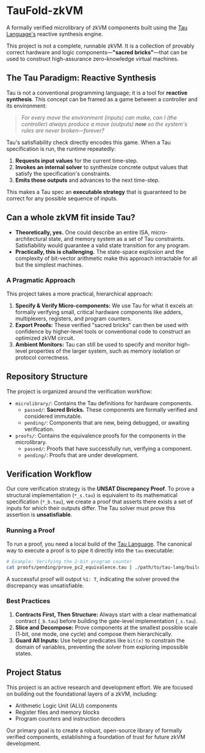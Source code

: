 # TauFold-zkVM

A formally verified microlibrary of zkVM components built using the [Tau Language's](https://github.com/IDNI/tau-lang) reactive synthesis engine.

This project is not a complete, runnable zkVM. It is a collection of provably correct hardware and logic components—**"sacred bricks"**—that can be used to construct high-assurance zero-knowledge virtual machines.

## The Tau Paradigm: Reactive Synthesis

Tau is not a conventional programming language; it is a tool for **reactive synthesis**. This concept can be framed as a game between a controller and its environment:

> *For every move the environment (inputs) can make, can I (the controller) always produce a move (outputs) **now** so the system's rules are never broken—forever?*

Tau's satisfiability check directly encodes this game. When a Tau specification is run, the runtime repeatedly:

1.  **Requests input values** for the current time-step.
2.  **Invokes an internal solver** to synthesize concrete output values that satisfy the specification's constraints.
3.  **Emits those outputs** and advances to the next time-step.

This makes a Tau spec an **executable strategy** that is guaranteed to be correct for any possible sequence of inputs.

## Can a whole zkVM fit inside Tau?

-   **Theoretically, yes.** One could describe an entire ISA, micro-architectural state, and memory system as a set of Tau constraints. Satisfiability would guarantee a valid state transition for any program.
-   **Practically, this is challenging.** The state-space explosion and the complexity of bit-vector arithmetic make this approach intractable for all but the simplest machines.

### A Pragmatic Approach

This project takes a more practical, hierarchical approach:

1.  **Specify & Verify Micro-components:** We use Tau for what it excels at: formally verifying small, critical hardware components like adders, multiplexers, registers, and program counters.
2.  **Export Proofs:** These verified "sacred bricks" can then be used with confidence by higher-level tools or conventional code to construct an optimized zkVM circuit.
3.  **Ambient Monitors:** Tau can still be used to specify and monitor high-level properties of the larger system, such as memory isolation or protocol correctness.

## Repository Structure

The project is organized around the verification workflow:

-   `microlibrary/`: Contains the Tau definitions for hardware components.
    -   `passed/`: **Sacred Bricks.** These components are formally verified and considered immutable.
    -   `pending/`: Components that are new, being debugged, or awaiting verification.
-   `proofs/`: Contains the equivalence proofs for the components in the microlibrary.
    -   `passed/`: Proofs that have successfully run, verifying a component.
    -   `pending/`: Proofs that are under development.

## Verification Workflow

Our core verification strategy is the **UNSAT Discrepancy Proof**. To prove a structural implementation (`*_s.tau`) is equivalent to its mathematical specification (`*_b.tau`), we create a proof that asserts there exists a set of inputs for which their outputs differ. The Tau solver must prove this assertion is **unsatisfiable**.

### Running a Proof

To run a proof, you need a local build of the [Tau Language](https://github.com/IDNI/tau-lang). The canonical way to execute a proof is to pipe it directly into the `tau` executable:

```bash
# Example: Verifying the 2-bit program counter
cat proofs/pending/prove_pc2_equivalence.tau | ./path/to/tau-lang/build-Release/tau
```

A successful proof will output `%1: T`, indicating the solver proved the discrepancy was unsatisfiable.

### Best Practices

1.  **Contracts First, Then Structure:** Always start with a clear mathematical contract (`_b.tau`) before building the gate-level implementation (`_s.tau`).
2.  **Slice and Decompose:** Prove components at the smallest possible scale (1-bit, one mode, one cycle) and compose them hierarchically.
3.  **Guard All Inputs:** Use helper predicates like `bit(x)` to constrain the domain of variables, preventing the solver from exploring impossible states.

## Project Status

This project is an active research and development effort. We are focused on building out the foundational layers of a zkVM, including:

-   Arithmetic Logic Unit (ALU) components
-   Register files and memory blocks
-   Program counters and instruction decoders

Our primary goal is to create a robust, open-source library of formally verified components, establishing a foundation of trust for future zkVM development.